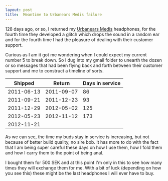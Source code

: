 ```yaml
---
layout: post
title:  Meantime to Urbanears Medis failure
---
```


128 days ago, or so, I returned my [Urbanears Medis](http://www.urbanears.com/headphones/medis) headphones, for the fourth time they developed a glitch which drops the sound in a random ear and for the fourth time I had the pleasure of dealing with their customer support.

Curious as I am it got me wondering when I could expect my current number 5 to break down. So I dug into my gmail folder to unearth the dozen or so messages that had been flying back and forth between their customer support and me to construct a timeline of sorts.

| Shipped    | Return     | Days in service |
| ---------- | ---------- | --------------- |
| 2011-06-13 | 2011-09-07 | 86              |
| 2011-09-21 | 2011-12-23 | 93              |
| 2011-12-29 | 2012-05-02 | 125             |
| 2012-05-23 | 2012-11-12 | 173             |
| 2012-11-21 |            |                 |


As we can see, the time my buds stay in service is increasing, but not because of better build quality, no sire bob. It has more to do with the fact that I am being super careful these days on how I use them, how I fold them and how I carry them to the point of being anal.

I bought them for 500 SEK and at this point I'm only in this to see how many times they will exchange them for me. With a bit of luck (depending on how you see this) these might be the last headphones I will ever have to buy.